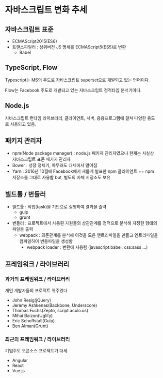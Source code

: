 # 자바스크립트 변화 추세

## 자바스크립트 표준

- ECMAScript2015(ES6)
- 트랜스파일러 : 상위버전 JS 명세를 ECMAScript5(ES5)로 변환
  - Babel

## TypeScript, Flow

Typescript는 MS의 주도로 자바스크립트 superset으로 개발되고 있는 언어이다.

Flow는 Facebook 주도로 개발되고 있는 자바스크립트 정적타입 분석기이다.

## Node.js

자바스크립트 런타임 라이브러리, 클라이언트, 서버, 응용프로그램에 걸쳐 다양한 용도로 사용되고 있음.

## 패키지 관리자

- npm(Node package manager) : node.js 패키지 관리자였으나 현재는 사실상 자바스크립트 표준 패키지 관리자
- Bower : 성장 정체기, 아무래도 대세에서 멀어짐
- Yarn : 2016년 10월에 Facebook에서 새롭게 발표한 npm 클라이언트 == npm 저장소를 그대로 사용함 but, 별도의 자체 저장소도 보유

## 빌드툴 / 번들러

- 빌드툴 : 작업(task)을 기반으로 실행하여 결과물 출력
  - gulp
  - grunt
- 번들러 : 프로젝트에서 사용된 자원들의 상관관계를 정적으로 분석해 지정한 형태의 파일을 출력
  - webpack : 의존관계를 분석해 이것을 모은 엔트리파일을 만들고 엔트리파일을 컴파일하여 번들파일을 생성함
    - webpack loader : 변환에 사용됨 (javascript:babel, css:sass ...)

## 프레임워크 / 라이브러리

### 과거의 프레임워크 / 라이브러리

개인 개발자들의 프로젝트 위주였다

 - John Resig(jQuery)
 - Jeremy Ashkenas(Backbone, Underscore)
 - Thomas Fuchs(Zepto, script.aculo.us)
 - Mihai Baizon(Uglify)
 - Eric Schoffstall(Gulp)
 - Ben Alman(Grunt)

### 최근의 프레임워크 / 라이브러리

기업주도 오픈소스 프로젝트가 대세

- Angular
- React
- Vue.js

